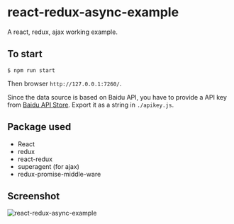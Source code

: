 # react-redux-async-example

A react, redux, ajax working example.

## To start

```
$ npm run start
```

Then browser `http://127.0.0.1:7260/`.

Since the data source is based on Baidu API, you have to provide a API key from [Baidu API Store](http://apistore.baidu.com/). Export it as a string in `./apikey.js`.

## Package used

 - React
 - redux
 - react-redux
 - superagent (for ajax)
 - redux-promise-middle-ware

## Screenshot

![react-redux-async-example](http://ww3.sinaimg.cn/mw1024/831e9385gw1eurhi8e2nfj20na0mp14y.jpg)
